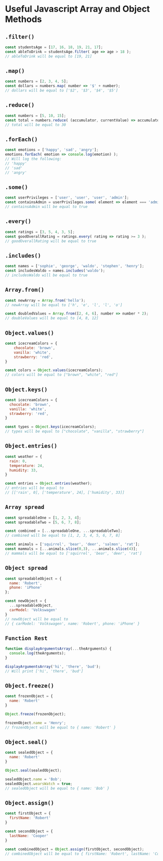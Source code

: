 # Useful Javascript Array and Object Methods

## ``` .filter() ```
```javascript
const studentsAge = [17, 16, 18, 19, 21, 17];
const ableToDrink = studentsAge.filter( age => age > 18 );
// ableToDrink will be equal to [19, 21]
```

## ``` .map() ```
```javascript
const numbers = [2, 3, 4, 5];
const dollars = numbers.map( number => '$' + number);
// dollars will be equal to ['$2', '$3', '$4', '$5']
```

## ``` .reduce() ```
```javascript
const numbers = [5, 10, 15];
const total = numbers.reduce( (accumulator, currentValue) => accumulator + currentValue);
// total will be equal to 30
```

## ``` .forEach() ```
```javascript
const emotions = ['happy', 'sad', 'angry'];
emotions.forEach( emotion => console.log(emotion) );
// Will log the following:
// 'happy'
// 'sad'
// 'angry'
```


## ``` .some() ```
```javascript
const userPrivileges = ['user', 'user', 'user', 'admin'];
const containsAdmin = userPrivileges.some( element => element === 'admin');
// containsAdmin will be equal to true
```

## ``` .every() ```
```javascript
const ratings = [3, 5, 4, 3, 5];
const goodOverallRating = ratings.every( rating => rating >= 3 );
// goodOverallRating will be equal to true
```

## ``` .includes() ```
```javascript
const names = ['sophie', 'george', 'waldo', 'stephen', 'henry'];
const includesWaldo = names.includes('waldo');
// includesWaldo will be equal to true
```

## ``` Array.from() ```
```javascript
const newArray = Array.from('hello');
// newArray will be equal to ['h', 'e', 'l', 'l', 'o']

const doubledValues = Array.from([2, 4, 6], number => number * 2);
// doubleValues will be equal to [4, 8, 12]
```

## ``` Object.values() ```
```javascript
const icecreamColors = {
    chocolate: 'brown',
    vanilla: 'white',
    strawberry: 'red',
}

const colors = Object.values(icecreamColors);
// colors will be equal to ["brown", "white", "red"]
```

## ``` Object.keys() ```
```javascript
const icecreamColors = {
  chocolate: 'brown',
  vanilla: 'white',
  strawberry: 'red',
}

const types = Object.keys(icecreamColors);
// types will be equal to ["chocolate", "vanilla", "strawberry"]
```

## ``` Object.entries() ```
```javascript
const weather = {
  rain: 0,
  temperature: 24,
  humidity: 33,
}

const entries = Object.entries(weather);
// entries will be equal to
// [['rain', 0], ['temperature', 24], ['humidity', 33]]
```

## ``` Array spread ```
```javascript
const spreadableOne = [1, 2, 3, 4];
const spreadableTwo = [5, 6, 7, 8];

const combined = [...spreadableOne, ...spreadableTwo];
// combined will be equal to [1, 2, 3, 4, 5, 6, 7, 8]

const animals = ['squirrel', 'bear', 'deer', 'salmon', 'rat'];
const mammals = [...animals.slice(0,3), ...animals.slice(4)];
// mammals will be equal to ['squirrel', 'bear', 'deer', 'rat']
```

## ``` Object spread ```
```javascript
const spreadableObject = {
  name: 'Robert',
  phone: 'iPhone'
};

const newObject = {
  ...spreadableObject,
  carModel: 'Volkswagen'
}
// newObject will be equal to
// { carModel: 'Volkswagen', name: 'Robert', phone: 'iPhone' }
```

## ``` Function Rest ```
```javascript
function displayArgumentsArray(...theArguments) {
  console.log(theArguments);
}

displayArgumentsArray('hi', 'there', 'bud');
// Will print ['hi', 'there', 'bud']
```

## ``` Object.freeze() ```
```javascript
const frozenObject = {
  name: 'Robert'
}

Object.freeze(frozenObject);

frozenObject.name = 'Henry';
// frozenObject will be equal to { name: 'Robert' }
```

## ``` Object.seal() ```
```javascript
const sealedObject = {
  name: 'Robert'
}

Object.seal(sealedObject);

sealedObject.name = 'Bob';
sealedObject.wearsWatch = true;
// sealedObject will be equal to { name: 'Bob' }
```

## ``` Object.assign() ```
```javascript
const firstObject = {
  firstName: 'Robert'
}

const secondObject = {
  lastName: 'Cooper'
}

const combinedObject = Object.assign(firstObject, secondObject);
// combinedObject will be equal to { firstName: 'Robert', lastName: 'Cooper' }
```
